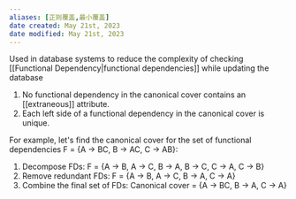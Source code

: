 ```yaml
---
aliases: [正则覆盖,最小覆盖]
date created: May 21st, 2023
date modified: May 21st, 2023
---
```

Used in database systems to reduce the complexity of checking [[Functional Dependency|functional dependencies]] while updating the database

1. No functional dependency in the canonical cover contains an [[extraneous]] attribute.
2. Each left side of a functional dependency in the canonical cover is unique.

For example, let's find the canonical cover for the set of functional dependencies F = {A -> BC, B -> AC, C -> AB}:
1. Decompose FDs: F = {A -> B, A -> C, B -> A, B -> C, C -> A, C -> B}
2. Remove redundant FDs: F = {A -> B, A -> C, B -> A, C -> A}
3. Combine the final set of FDs: Canonical cover = {A -> BC, B -> A, C -> A}